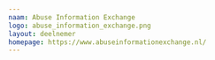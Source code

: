 ```yaml
---
naam: Abuse Information Exchange
logo: abuse_information_exchange.png
layout: deelnemer
homepage: https://www.abuseinformationexchange.nl/
---
```


